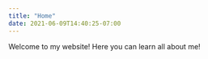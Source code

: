 ```yaml
---
title: "Home"
date: 2021-06-09T14:40:25-07:00
---
```

Welcome to my website! Here you can learn all about me!
